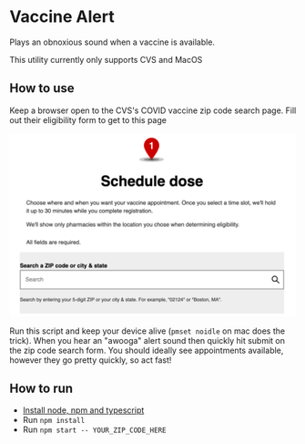 # Vaccine Alert

Plays an obnoxious sound when a vaccine is available.

This utility currently only supports CVS and MacOS

## How to use

Keep a browser open to the CVS's COVID vaccine zip code search page. Fill out their eligibility form to get to this page

![CVS geographic vaccine search](./cvs.png)

Run this script and keep your device alive (`pmset noidle` on mac does the trick).  When you hear an "awooga" alert sound then quickly hit submit on the zip code search form.  You should ideally see appointments available, however they go pretty quickly, so act fast!

## How to run

- [Install node, npm and typescript](https://www.typescriptlang.org/download)
- Run `npm install`
- Run `npm start -- YOUR_ZIP_CODE_HERE`

